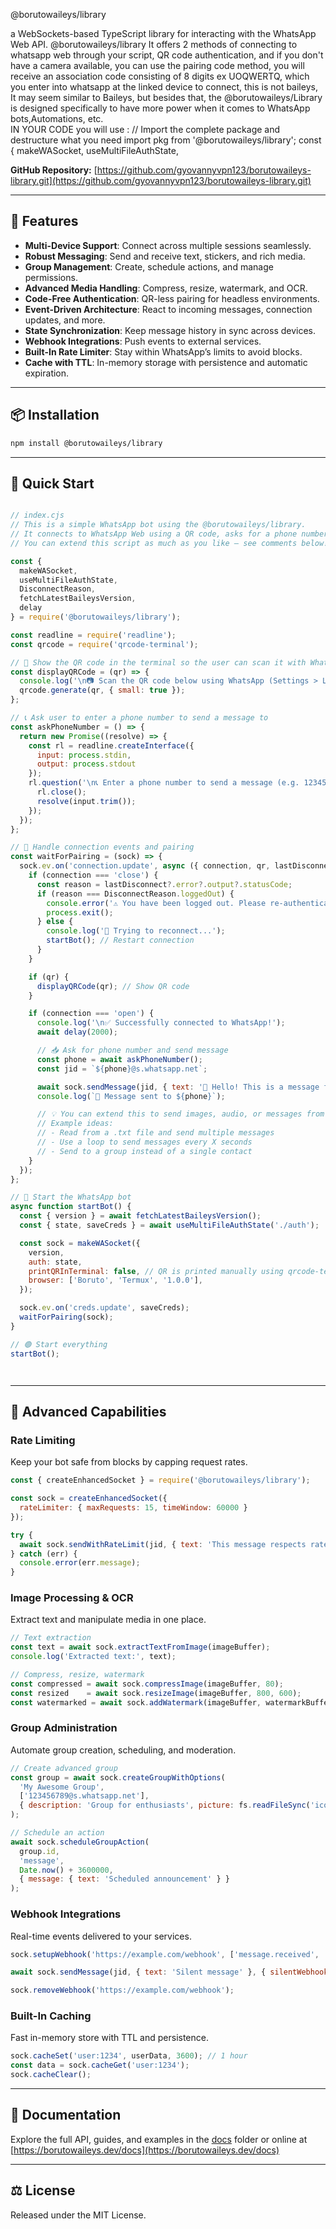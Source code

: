 @borutowaileys/library

a WebSockets-based TypeScript library for interacting with the WhatsApp Web API.
@borutowaileys/library 
It offers 2 methods of connecting to whatsapp web through your script, QR code authentication, and if you don't have a camera available, you can use the pairing code method, you will receive an association code consisting of 8 digits ex UOQWERTQ, which you enter into whatsapp at the linked device to connect, this is not baileys,  It may seem similar to Baileys, but besides that, the @borutowaileys/Library is designed specifically to have more power when it comes to WhatsApp bots,Automations, etc.  
IN YOUR CODE you will use :
// Import the complete package and destructure what you need
import pkg from '@borutowaileys/library';
const { makeWASocket, useMultiFileAuthState, 

**GitHub Repository:** [https://github.com/gyovannyvpn123/borutowaileys-library.git](https://github.com/gyovannyvpn123/borutowaileys-library.git)

---

## 🚀 Features

* **Multi-Device Support**: Connect across multiple sessions seamlessly.
* **Robust Messaging**: Send and receive text, stickers, and rich media.
* **Group Management**: Create, schedule actions, and manage permissions.
* **Advanced Media Handling**: Compress, resize, watermark, and OCR.
* **Code-Free Authentication**: QR-less pairing for headless environments.
* **Event-Driven Architecture**: React to incoming messages, connection updates, and more.
* **State Synchronization**: Keep message history in sync across devices.
* **Webhook Integrations**: Push events to external services.
* **Built-In Rate Limiter**: Stay within WhatsApp’s limits to avoid blocks.
* **Cache with TTL**: In-memory storage with persistence and automatic expiration.

---

## 📦 Installation

```bash
npm install @borutowaileys/library
```

---

## 🏁 Quick Start

```javascript

// index.cjs
// This is a simple WhatsApp bot using the @borutowaileys/library.
// It connects to WhatsApp Web using a QR code, asks for a phone number, and sends a test message.
// You can extend this script as much as you like — see comments below!

const {
  makeWASocket,
  useMultiFileAuthState,
  DisconnectReason,
  fetchLatestBaileysVersion,
  delay
} = require('@borutowaileys/library');

const readline = require('readline');
const qrcode = require('qrcode-terminal');

// 🔲 Show the QR code in the terminal so the user can scan it with WhatsApp
const displayQRCode = (qr) => {
  console.log('\n📷 Scan the QR code below using WhatsApp (Settings > Linked Devices > Link a device):\n');
  qrcode.generate(qr, { small: true });
};

// 📞 Ask user to enter a phone number to send a message to
const askPhoneNumber = () => {
  return new Promise((resolve) => {
    const rl = readline.createInterface({
      input: process.stdin,
      output: process.stdout
    });
    rl.question('\n📞 Enter a phone number to send a message (e.g. 123456789): ', (input) => {
      rl.close();
      resolve(input.trim());
    });
  });
};

// 🔄 Handle connection events and pairing
const waitForPairing = (sock) => {
  sock.ev.on('connection.update', async ({ connection, qr, lastDisconnect }) => {
    if (connection === 'close') {
      const reason = lastDisconnect?.error?.output?.statusCode;
      if (reason === DisconnectReason.loggedOut) {
        console.error('⚠️ You have been logged out. Please re-authenticate.');
        process.exit();
      } else {
        console.log('🔁 Trying to reconnect...');
        startBot(); // Restart connection
      }
    }

    if (qr) {
      displayQRCode(qr); // Show QR code
    }

    if (connection === 'open') {
      console.log('\n✅ Successfully connected to WhatsApp!');
      await delay(2000);

      // 📥 Ask for phone number and send message
      const phone = await askPhoneNumber();
      const jid = `${phone}@s.whatsapp.net`;

      await sock.sendMessage(jid, { text: '👋 Hello! This is a message from your Boruto bot.' });
      console.log(`📨 Message sent to ${phone}`);

      // 💡 You can extend this to send images, audio, or messages from files!
      // Example ideas:
      // - Read from a .txt file and send multiple messages
      // - Use a loop to send messages every X seconds
      // - Send to a group instead of a single contact
    }
  });
};

// 🚀 Start the WhatsApp bot
async function startBot() {
  const { version } = await fetchLatestBaileysVersion();
  const { state, saveCreds } = await useMultiFileAuthState('./auth');

  const sock = makeWASocket({
    version,
    auth: state,
    printQRInTerminal: false, // QR is printed manually using qrcode-terminal
    browser: ['Boruto', 'Termux', '1.0.0'],
  });

  sock.ev.on('creds.update', saveCreds);
  waitForPairing(sock);
}

// 🟢 Start everything
startBot();




```

---

## 🌟 Advanced Capabilities

### Rate Limiting

Keep your bot safe from blocks by capping request rates.

```javascript
const { createEnhancedSocket } = require('@borutowaileys/library');

const sock = createEnhancedSocket({
  rateLimiter: { maxRequests: 15, timeWindow: 60000 }
});

try {
  await sock.sendWithRateLimit(jid, { text: 'This message respects rate limits' });
} catch (err) {
  console.error(err.message);
}
```

### Image Processing & OCR

Extract text and manipulate media in one place.

```javascript
// Text extraction
const text = await sock.extractTextFromImage(imageBuffer);
console.log('Extracted text:', text);

// Compress, resize, watermark
const compressed = await sock.compressImage(imageBuffer, 80);
const resized    = await sock.resizeImage(imageBuffer, 800, 600);
const watermarked = await sock.addWatermark(imageBuffer, watermarkBuffer, { opacity: 0.5, x: 10, y: 10 });
```

### Group Administration

Automate group creation, scheduling, and moderation.

```javascript
// Create advanced group
const group = await sock.createGroupWithOptions(
  'My Awesome Group',
  ['123456789@s.whatsapp.net'],
  { description: 'Group for enthusiasts', picture: fs.readFileSync('icon.jpg'), restrict: true }
);

// Schedule an action
await sock.scheduleGroupAction(
  group.id,
  'message',
  Date.now() + 3600000,
  { message: { text: 'Scheduled announcement' } }
);
```

### Webhook Integrations

Real-time events delivered to your services.

```javascript
sock.setupWebhook('https://example.com/webhook', ['message.received', 'message.sent']);

await sock.sendMessage(jid, { text: 'Silent message' }, { silentWebhook: true });

sock.removeWebhook('https://example.com/webhook');
```

### Built-In Caching

Fast in-memory store with TTL and persistence.

```javascript
sock.cacheSet('user:1234', userData, 3600); // 1 hour
const data = sock.cacheGet('user:1234');
sock.cacheClear();
```

---

## 📖 Documentation

Explore the full API, guides, and examples in the [docs](./docs) folder or online at [https://borutowaileys.dev/docs](https://borutowaileys.dev/docs)

---

## ⚖️ License

Released under the MIT License.
